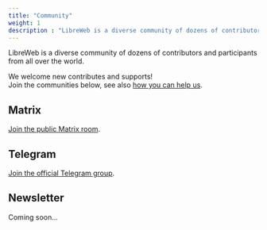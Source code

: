 ```yaml
---
title: "Community"
weight: 1
description : "LibreWeb is a diverse community of dozens of contributors and participants from all over the world!"
---
```


LibreWeb is a diverse community of dozens of contributors and participants from all over the world.

We welcome new contributes and supports!  
Join the communities below, see also [how you can help us](/faq/#how-can-i-contribute).

<!-- ## Forums -->

## Matrix

[Join the public Matrix room](https://matrix.to/#/#libreweb:melroy.org?via=melroy.org).

## Telegram

[Join the official Telegram group](https://t.me/libreweb).

## Newsletter

Coming soon...
